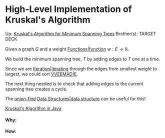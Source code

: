 # High-Level Implementation of Kruskal's Algorithm

Up: [Kruskal's Algorithm for Minimum Spanning Trees](kruskal's_algorithm_for_minimum_spanning_trees)
Brother(s):
TARGET DECK

Given a graph $G$ and a weight [Functions|function](functions|function) $w : E \rightarrow \mathbb{R}$.

We build the minimum spanning tree, $T$ by adding edges to $T$ one at a time.

Since we are [Iteration|iterating](iteration|iterating) through the edges from smallest weight to largest, we could sort [VVEEMAD|E](vveemad|e).

The next thing needed is to check that adding edges to the current spanning tree creates a cycle.

The [union-find](union-find) [Data Structures|data structure](data_structures|data_structure) can be useful for this!

[Kruskal's Algorithm in Java](kruskal's_algorithm_in_java)




































#### Why:
#### How:









